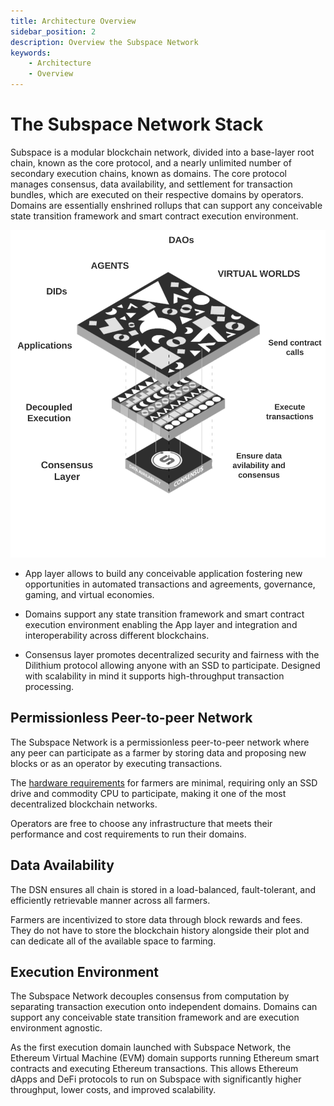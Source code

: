 ```yaml
---
title: Architecture Overview
sidebar_position: 2
description: Overview the Subspace Network
keywords:
    - Architecture
    - Overview
---
```


# The Subspace Network Stack
Subspace is a modular blockchain network, divided into a base-layer root chain, known as the core protocol, and a nearly unlimited number of secondary execution chains, known as domains. The core protocol manages consensus, data availability, and settlement for transaction bundles, which are executed on their respective domains by operators. Domains are essentially enshrined rollups that can support any conceivable state transition framework and smart contract execution environment.

![ModularStack](../src/Images/Modular_Stack.png)

- App layer allows to build any conceivable application fostering new opportunities in automated transactions and agreements, governance, gaming, and virtual economies.

- Domains support any state transition framework and smart contract execution environment enabling the App layer and integration and interoperability across different blockchains.

- Consensus layer promotes decentralized security and fairness with the Dilithium protocol allowing anyone with an SSD to participate. Designed with scalability in mind it supports high-throughput transaction processing.

## Permissionless Peer-to-peer Network

The Subspace Network is a permissionless peer-to-peer network where any peer can participate as a farmer by storing data and proposing new blocks or as an operator by executing transactions.

The [hardware requirements](https://docs.subspace.network/docs/protocol/cli#system-requirements) for farmers are minimal, requiring only an SSD drive and commodity CPU to participate, making it one of the most decentralized blockchain networks.

Operators are free to choose any infrastructure that meets their performance and cost requirements to run their domains.

## Data Availability
The DSN ensures all chain is stored in a load-balanced, fault-tolerant, and efficiently retrievable manner across all farmers.

Farmers are incentivized to store data through block rewards and fees. They do not have to store the blockchain history alongside their plot and can dedicate all of the available space to farming.

## Execution Environment

The Subspace Network decouples consensus from computation by separating transaction execution onto independent domains. Domains can support any conceivable state transition framework and are execution environment agnostic.

As the first execution domain launched with Subspace Network, the Ethereum Virtual Machine (EVM) domain supports running Ethereum smart contracts and executing Ethereum transactions. This allows Ethereum dApps and DeFi protocols to run on Subspace with significantly higher throughput, lower costs, and improved scalability.